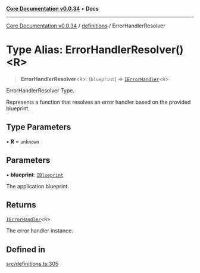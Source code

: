 [**Core Documentation v0.0.34**](../../README.md) • **Docs**

***

[Core Documentation v0.0.34](../../modules.md) / [definitions](../README.md) / ErrorHandlerResolver

# Type Alias: ErrorHandlerResolver()\<R\>

> **ErrorHandlerResolver**\<`R`\>: (`blueprint`) => [`IErrorHandler`](../interfaces/IErrorHandler.md)\<`R`\>

ErrorHandlerResolver Type.

Represents a function that resolves an error handler based on the provided blueprint.

## Type Parameters

• **R** = `unknown`

## Parameters

• **blueprint**: [`IBlueprint`](IBlueprint.md)

The application blueprint.

## Returns

[`IErrorHandler`](../interfaces/IErrorHandler.md)\<`R`\>

The error handler instance.

## Defined in

[src/definitions.ts:305](https://github.com/stonemjs/core/blob/805ab978d87a028eb5ea9c9da928beb091ec1971/src/definitions.ts#L305)
